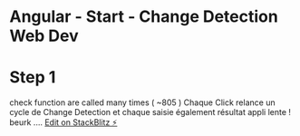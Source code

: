 # Angular - Start - Change Detection Web Dev

# Step 1 
check function are called many times ( ~805 )
Chaque Click relance un cycle de Change Detection 
et chaque saisie également 
résultat appli lente ! beurk ....
[Edit on StackBlitz ⚡️](https://stackblitz.com/edit/github-tz6jfw)